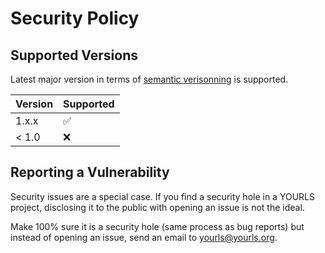 # Security Policy

## Supported Versions

Latest major version in terms of [semantic verisonning](https://semver.org/) is supported.

| Version | Supported          |
| ------- | ------------------ |
| 1.x.x   | :white_check_mark: |
| < 1.0   | :x:                |

## Reporting a Vulnerability

Security issues are a special case.
If you find a security hole in a YOURLS project, disclosing it to the public with opening an issue is not the ideal.

Make 100% sure it is a security hole (same process as bug reports) but instead of opening an issue, send an email to yourls@yourls.org.

<!-- Tell them where to go, how often they can expect to get an update on a
reported vulnerability, what to expect if the vulnerability is accepted or
declined, etc. -->
